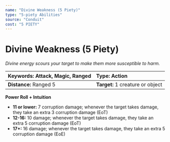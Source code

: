 ```yaml
---
name: "Divine Weakness (5 Piety)"
type: "5-piety Abilities"
source: "Conduit"
cost: "5 PIETY"
---
```


# Divine Weakness (5 Piety)

*Divine energy scours your target to make them more susceptible to harm.*

| **Keywords:** Attack, Magic, Ranged | **Type:** Action |
| :-- | :-- |
| **Distance:** Ranged 5 | **Target:** 1 creature or object |

**Power Roll + Intuition**

- **11 or lower:** 7 corruption damage; whenever the target takes damage, they take an extra 3 corruption damage (EoT)
- **12-16:** 10 damage; whenever the target takes damage, they take an extra 5 corruption damage (EoT)
- **17+:** 16 damage; whenever the target takes damage, they take an extra 5 corruption damage (EoE)
